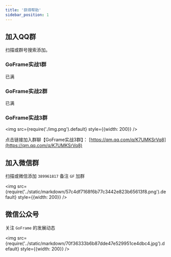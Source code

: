 ```yaml
---
title: '获得帮助'
sidebar_position: 1
---
```


## 加入QQ群

扫描或群号搜索添加。

### GoFrame实战1群
已满

### GoFrame实战2群
已满

### GoFrame实战3群
<img src={require('./img.png').default} style={{width: 200}} />

点击链接加入群聊【GoFrame实战3群】： [https://qm.qq.com/q/K7UMKSrVq8](https://qm.qq.com/q/K7UMKSrVq8) 

## 加入微信群
扫描或微信添加 `389961817` 备注 `GF` 加群

<img src={require('../static/markdown/57c4df7168f6b77c3442e823b65613f8.png').default} style={{width: 200}} />


## 微信公众号
关注 `GoFrame` 的发展动态

<img src={require('../static/markdown/70f36333b6b87dde47e529951ce4dbc4.jpg').default} style={{width: 200}} />
